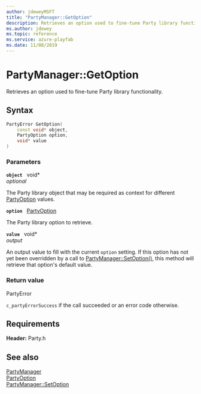 ```yaml
---
author: jdeweyMSFT
title: "PartyManager::GetOption"
description: Retrieves an option used to fine-tune Party library functionality.
ms.author: jdewey
ms.topic: reference
ms.service: azure-playfab
ms.date: 11/08/2019
---
```


# PartyManager::GetOption  

Retrieves an option used to fine-tune Party library functionality.  

## Syntax  
  
```cpp
PartyError GetOption(  
    const void* object,  
    PartyOption option,  
    void* value  
)  
```  
  
### Parameters  
  
**`object`** &nbsp; void*  
*optional*  
  
The Party library object that may be required as context for different [PartyOption](../../../enums/partyoption.md) values.  
  
**`option`** &nbsp; [PartyOption](../../../enums/partyoption.md)  
  
The Party library option to retrieve.  
  
**`value`** &nbsp; void*  
*output*  
  
An output value to fill with the current `option` setting. If this option has not yet been overridden by a call to [PartyManager::SetOption()](partymanager_setoption.md), this method will retrieve that option's default value.  
  
  
### Return value  
PartyError
  
```c_partyErrorSuccess``` if the call succeeded or an error code otherwise.
  
  
## Requirements  
  
**Header:** Party.h
  
## See also  
[PartyManager](../partymanager.md)  
[PartyOption](../../../enums/partyoption.md)  
[PartyManager::SetOption](partymanager_setoption.md)
  
  

